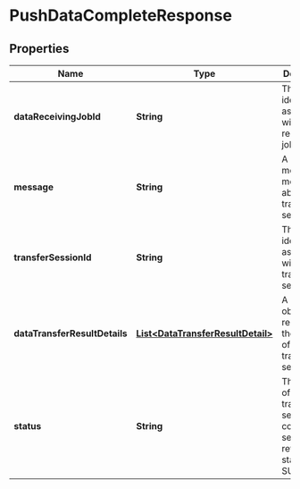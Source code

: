 

# PushDataCompleteResponse


## Properties

| Name | Type | Description | Notes |
|------------ | ------------- | ------------- | -------------|
|**dataReceivingJobId** | **String** | The unique identifier associated with the receiving job. |  [optional] |
|**message** | **String** | A meaningful message about the transfer session. |  [optional] |
|**transferSessionId** | **String** | The unique identifier associated with the transfer session. |  [optional] |
|**dataTransferResultDetails** | [**List&lt;DataTransferResultDetail&gt;**](DataTransferResultDetail.md) | A list of objects representing the results of the transfer session. |  [optional] |
|**status** | **String** | The status of the transfer session. A completed session returns the status SUCCEED. |  [optional] |



